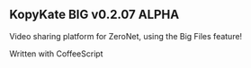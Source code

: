 ## KopyKate BIG v0.2.07 ALPHA
Video sharing platform for ZeroNet, using the Big Files feature!

Written with CoffeeScript

